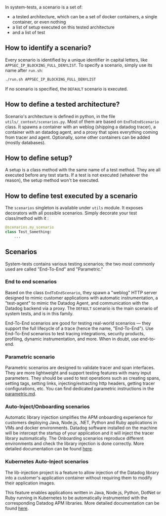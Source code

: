 In system-tests, a scenario is a set of:

* a tested architecture, which can be a set of docker containers, a single container, or even nothing
* a list of setup executed on this tested architecture
* and a list of test

## How to identify a scenario?

Every scenario is identified by a unique identifier in capital letters, like `APPSEC_IP_BLOCKING_FULL_DENYLIST`. To specify a scenario, simply use its name after `run.sh`:

```bash
./run.sh APPSEC_IP_BLOCKING_FULL_DENYLIST
```

If no scenario is specified, the `DEFAULT` scenario is executed.

## How to define a tested architecture?

Scenario's architecture is defined in python, in the file `utils/_context/scenarios.py`. Most of them are based on `EndToEndScenario` class. It spawns a container with an weblog (shipping a datadog tracer), a container with an datadog agent, and a proxy that spies everything coming from tracer and agent. Optionally, some other containers can be added (mostly databases).

## How to define setup?

A setup is a class method with the same name of a test method. They are all executed before any test starts. If a test is not executed (whatever the reason), the setup method won't be executed.

## How to define test executed by a scenario

The `scenarios` singleton is available under `utils` module. It exposes decorators with  all possible scenarios. Simply decorate your test class/method with it :

```python
@scenarios.my_scenario
class Test_Something:
    ...
```

## Scenarios

System-tests contains various testing scenarios; the two most commonly used are called "End-To-End" and "Parametric."

### End to end scenarios

Based on the class `EndToEndScenario`, they spawn a "weblog" HTTP server designed to mimic customer applications with automatic instrumentation, a "test-agent" to mimic the Datadog Agent, and communication with the Datadog backend via a proxy. The `DEFAULT` scenario is the main scenario of system tests, and is in this family.

End-To-End scenarios are good for testing real-world scenarios — they support the full lifecycle of a trace (hence the name, "End-To-End"). Use End-To-End scenarios to test tracing integrations, security products, profiling, dynamic instrumentation, and more. When in doubt, use end-to-end.

### Parametric scenario

Parametric scenarios are designed to validate tracer and span interfaces. They are more lightweight and support testing features with many input parameters. They should be used to test operations such as creating spans, setting tags, setting links, injecting/extracting http headers, getting tracer configurations, etc. You can find dedicated parametric instructions in the [parametric.md](https://github.com/DataDog/system-tests/blob/main/docs/scenarios/parametric.md).

### Auto-Inject/Onboarding scenarios

Automatic library injection simplifies the APM onboarding experience for customers deploying Java, Node.js, .NET, Python and Ruby applications in VMs and docker environments. Datadog software installed on the machine will be intercept the startup of your application and it will inject the tracer library automatically. The Onboarding scenarios reproduce different environments and check the library injection is done correctly. More detailed documentation can be found [here](https://github.com/DataDog/system-tests/blob/main/docs/scenarios/onboarding.md).

### Kubernetes Auto-Inject scenarios

The lib-injection project is a feature to allow injection of the Datadog library into a customer's application container without requiring them to modify their application images.

This feature enables applications written in Java, Node.js, Python, DotNet or Ruby running in Kubernetes to be automatically instrumented with the corresponding Datadog APM libraries. More detailed documentation can be found [here](https://github.com/DataDog/system-tests/blob/main/docs/scenarios/k8s_lib_injection.md).
